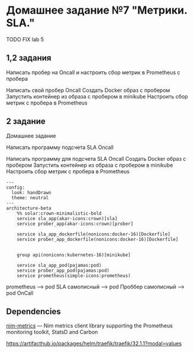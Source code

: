 # Домашнее задание №7 "Метрики. SLA."

TODO FIX lab 5

## 1,2 задания

Написать пробер на Oncall и настроить сбор метрик в Prometheus с пробера

Написать свой пробер Oncall
Создать Docker образ с пробером
Запустить контейнер из образа с пробером в minikube
Настроить сбор метрик с пробера в Prometheus

## 2 задание
Домашнее задание

Написать программу подсчета SLA Oncall

Написать программу для подсчета SLA Oncall
Создать Docker образ с пробером
Запустить контейнер из образа с пробером в minikube
Настроить сбор метрик с пробера в Prometheus


```
---
config:
  look: handDrawn
  theme: neutral
---
architecture-beta
    %% solar:crown-minimalistic-bold
    service sla_app(akar-icons:crown)[sla]
    service prober_app(akar-icons:crown)[prober]

    service sla_app_dockerfile(nonicons:docker-16)[Dockerfile]
    service prober_app_dockerfile(nonicons:docker-16)[Dockerfile]


    group api(nonicons:kubernetes-16)[minikube]

    service sla_app_pod(pajamas:pod)
    service prober_app_pod(pajamas:pod)
    service prometheus(simple-icons:prometheus)
```


prometheus
-->
pod SLA самописный
-->
pod Проббер самописный
-->
pod OnCall


## Dependencies
[nim-metrics](https://github.com/status-im/nim-metrics) — Nim metrics client library supporting the Prometheus monitoring toolkit, StatsD and Carbon


https://artifacthub.io/packages/helm/traefik/traefik/32.1.1?modal=values
